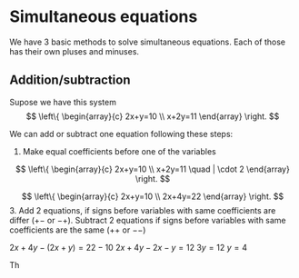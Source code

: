 # Simultaneous equations
We have 3 basic methods to solve simultaneous equations. Each of those has their own pluses and minuses.

## Addition/subtraction

Supose we have this system
$$
\left\{ 
\begin{array}{c}
2x+y=10 \\
x+2y=11
\end{array}
\right.
 $$

We can add or subtract one equation following these steps:
1. Make equal coefficients before one of the variables

$$
\left\{ 
\begin{array}{c}
2x+y=10 \\
x+2y=11 \quad | \cdot 2
\end{array}
\right.
 $$
 
 $$
\left\{ 
\begin{array}{c}
2x+y=10 \\
2x+4y=22
\end{array}
\right.
 $$
3. Add 2 equations, if signs before variables with same coefficients are differ ($+ -$ or $-+$). Subtract 2 equations if signs before variables with same coefficients are the same ($++$ or $--$)

$2x + 4y - (2x + y) = 22 - 10$
$2x + 4y - 2x - y = 12$
$3y = 12$
$y = 4$

Th
<!--stackedit_data:
eyJoaXN0b3J5IjpbLTE1MDcyMTczNDldfQ==
-->